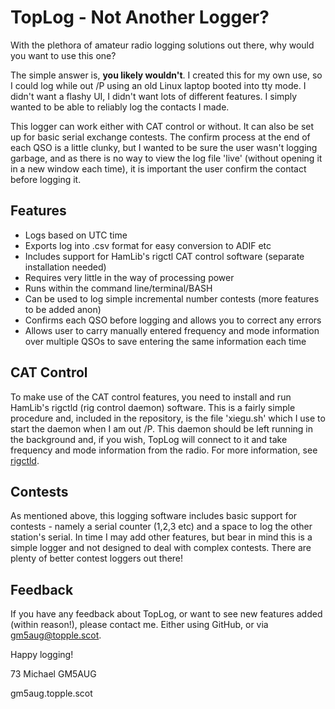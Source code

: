 # TopLog - Not Another Logger?

With the plethora of amateur radio logging solutions out there, why would you want to use this one?

The simple answer is, **you likely wouldn't**. I created this for my own use, so I could log while out /P using an old Linux laptop booted into tty mode. I didn't want a flashy UI, I didn't want lots of different features. I simply wanted to be able to reliably log the contacts I made.

This logger can work either with CAT control or without. It can also be set up for basic serial exchange contests. The confirm process at the end of each QSO is a little clunky, but I wanted to be sure the user wasn't logging garbage, and as there is no way to view the log file 'live' (without opening it in a new window each time), it is important the user confirm the contact before logging it.

## Features

* Logs based on UTC time
* Exports log into .csv format for easy conversion to ADIF etc
* Includes support for HamLib's rigctl CAT control software (separate installation needed)
* Requires very little in the way of processing power
* Runs within the command line/terminal/BASH
* Can be used to log simple incremental number contests (more features to be added anon)
* Confirms each QSO before logging and allows you to correct any errors
* Allows user to carry manually entered frequency and mode information over multiple QSOs to save entering the same information each time

## CAT Control

To make use of the CAT control features, you need to install and run HamLib's rigctld (rig control daemon) software. This is a fairly simple procedure and, included in the repository, is the file 'xiegu.sh' which I use to start the daemon when I am out /P. This daemon should be left running in the background and, if you wish, TopLog will connect to it and take frequency and mode information from the radio. For more information, see [rigctld](https://www.mankier.com/1/rigctld).

## Contests

As mentioned above, this logging software includes basic support for contests - namely a serial counter (1,2,3 etc) and a space to log the other station's serial. In time I may add other features, but bear in mind this is a simple logger and not designed to deal with complex contests. There are plenty of better contest loggers out there!

## Feedback

If you have any feedback about TopLog, or want to see new features added (within reason!), please contact me. Either using GitHub, or via [gm5aug@topple.scot](mailto:gm5aug@topple.scot).

Happy logging!

73 Michael GM5AUG

gm5aug.topple.scot
